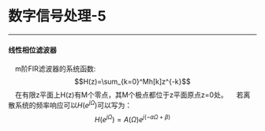 # 数字信号处理-5

---
#### 线性相位滤波器
&emsp;m阶FIR滤波器的系统函数:
$$H(z)=\sum_{k=0}^Mh[k]z^{-k}$$
&emsp;在有限z平面上H(z)有M个零点，其M个极点都位于z平面原点z=0处。
&emsp;若离散系统的频率响应可以$H(e^{j\Omega})$可以写为：
$$H(e^{j\Omega})=A(\Omega)e^{j(-a\Omega+\beta)}$$

